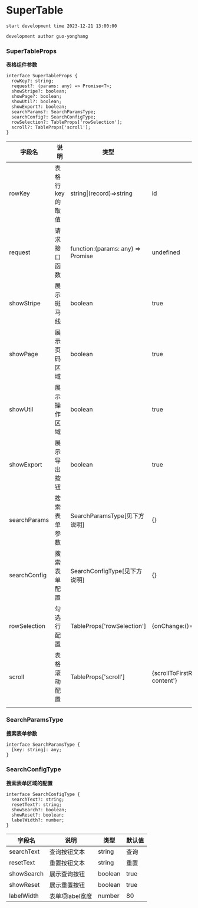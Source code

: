 # SuperTable

```
start development time 2023-12-21 13:00:00

development author guo-yonghang
```

### SuperTableProps

**表格组件参数**

```
interface SuperTableProps {
  rowKey?: string;
  request?: (params: any) => Promise<T>;
  showStripe?: boolean;
  showPage?: boolean;
  showUtil?: boolean;
  showExport?: boolean;
  searchParams?: SearchParamsType;
  searchConfig?: SearchConfigType;
  rowSelection?: TableProps['rowSelection'];
  scroll?: TableProps['scroll'];
}
```

| 字段名       | 说明              | 类型                                 | 默认值                                          |
| ------------ | ----------------- | ------------------------------------ | ----------------------------------------------- |
| rowKey       | 表格行 key 的取值 | string\|(record)=>string             | id                                              |
| request      | 请求接口函数      | function:(params: any) => Promise<T> | undefined                                       |
| showStripe   | 展示斑马线        | boolean                              | true                                            |
| showPage     | 展示页码区域      | boolean                              | true                                            |
| showUtil     | 展示操作区域      | boolean                              | true                                            |
| showExport   | 展示导出按钮      | boolean                              | true                                            |
| searchParams | 搜索表单参数      | SearchParamsType[见下方说明]         | {}                                              |
| searchConfig | 搜索表单配置      | SearchConfigType[见下方说明]         | {}                                              |
| rowSelection | 勾选行配置        | TableProps['rowSelection']           | {onChange:()=>void}                             |
| scroll       | 表格滚动配置      | TableProps['scroll']                 | {scrollToFirstRowOnChange:true,x:'max-content'} |
|              |                   |                                      |                                                 |

### SearchParamsType

**搜索表单参数**

```
interface SearchParamsType {
  [key: string]: any;
}
```

### SearchConfigType

**搜索表单区域的配置**

```
interface SearchConfigType {
  searchText?: string;
  resetText?: string;
  showSearch?: boolean;
  showReset?: boolean;
  labelWidth?: number;
}
```

| 字段名     | 说明            | 类型    | 默认值 |
| ---------- | --------------- | ------- | ------ |
| searchText | 查询按钮文本    | string  | 查询   |
| resetText  | 重置按钮文本    | string  | 重置   |
| showSearch | 展示查询按钮    | boolean | true   |
| showReset  | 展示重置按钮    | boolean | true   |
| labelWidth | 表单项label宽度 | number  | 80     |

